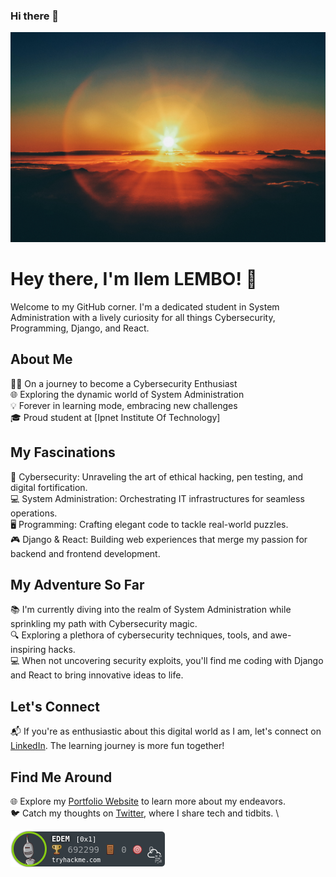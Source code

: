 ### Hi there 👋

<!--
**IlemLembo/IlemLembo** is a ✨ _special_ ✨ repository because its `README.md` (this file) appears on your GitHub profile.

Here are some ideas to get you started:

- 🔭 I’m currently working on ...
- 🌱 I’m currently learning ...
- 👯 I’m looking to collaborate on ...
- 🤔 I’m looking for help with ...
- 💬 Ask me about ...
- 📫 How to reach me: ...
- 😄 Pronouns: ...
- ⚡ Fun fact: ...
-->
![tryhackme stats](https://raw.githubusercontent.com/IlemLembo/IlemLembo/master/assets/background.jpg)
# Hey there, I'm Ilem LEMBO! 👋

Welcome to my GitHub corner. I'm a dedicated student in System Administration with a lively curiosity for all things Cybersecurity, Programming, Django, and React.

## About Me

👨‍💻 On a journey to become a Cybersecurity Enthusiast \
🌐 Exploring the dynamic world of System Administration \
💡 Forever in learning mode, embracing new challenges \
🎓 Proud student at [Ipnet Institute Of Technology]

## My Fascinations

🔐 Cybersecurity: Unraveling the art of ethical hacking, pen testing, and digital fortification. \
💻 System Administration: Orchestrating IT infrastructures for seamless operations. \
🖥️ Programming: Crafting elegant code to tackle real-world puzzles. \
🎮 Django & React: Building web experiences that merge my passion for backend and frontend development.

## My Adventure So Far

📚 I'm currently diving into the realm of System Administration while sprinkling my path with Cybersecurity magic. \
🔍 Exploring a plethora of cybersecurity techniques, tools, and awe-inspiring hacks. \
💻 When not uncovering security exploits, you'll find me coding with Django and React to bring innovative ideas to life.

## Let's Connect

📬 If you're as enthusiastic about this digital world as I am, let's connect on [LinkedIn](https://www.linkedin.com/in/ilemjuniorlembo). The learning journey is more fun together!

## Find Me Around

🌐 Explore my [Portfolio Website](https://ilemlembo.me) to learn more about my endeavors. \
🐦 Catch my thoughts on [Twitter](https://twitter.com/yourusername), where I share tech and tidbits. \


![tryhackme stats](https://raw.githubusercontent.com/IlemLembo/IlemLembo/master/assets/EDEM.png)
